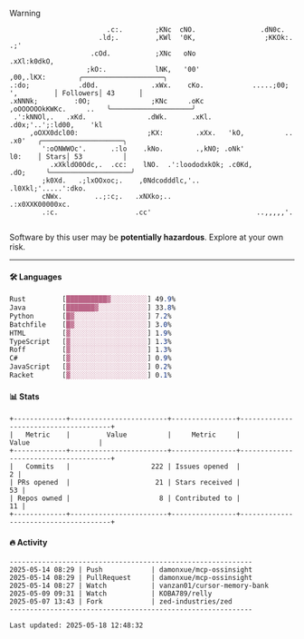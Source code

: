 > [!WARNING]
> ```>                           .'.       .lx,  .;'                 .oo.               
>                         .c:.        ;KNc  cNO.                .dN0c.             
>                       .ld;.         ,KWl  '0K,                 ;KKOk:. .;'       
>                     .cOd.           ;XNc   oNo                 .xXl:k0dkO,       
>                    ;kO:.            lNK,   '00'                 ,00,.lKX:        ╭────────────────────╮
> .:do;            .d0d.             .xWx.    cKo.            .....;00; ',         │ Followers│ 43      │
> .xNNNk;         :0O;               ;KNc     .oKc         ,oOOOOOOkKWKc.     ..   ╰────────────────────╯
>  .':kNNOl,.   .xKd.               .dWk.      .xKl.     .d0x;'..';:ld00,    'kl   
>      ,oOXX0dcl00:                 ;KX:        .xXx.   'kO,          ..    .x0'   ╭────────────────────╮
>         ':oONWWOc'.      .:lo    .kNo.        .,kNO; .oNk'                l0:    │ Stars│ 53          │
>           .xXkldO0Odc,.  .cc:    lNO.  .':loododxkOk; .c0Kd,            .dO;     ╰────────────────────╯
>         ;k0Xd.   .;lxOOxoc;.    ,0Ndcodddlc,'..          .l0Xkl;'.....':dko.     
>         cNWx.        ..;:c;.   .xNXko;..                  .:x0XXK00000xc.        
>         .:c.                   .cc'                          ..,,,,,'.           
>                                                                                  
> ```
> <p>Software by this user may be <b>potentially hazardous</b>. Explore at your own risk.</p>

---

#### 🛠️ Languages
```css
Rust         [██████████▓░░░░░░░░░] 49.9%
Java         [███████▓░░░░░░░░░░░░] 33.8%
Python       [█▓░░░░░░░░░░░░░░░░░░] 7.2%
Batchfile    [█▓░░░░░░░░░░░░░░░░░░] 3.0%
HTML         [▓░░░░░░░░░░░░░░░░░░░] 1.9%
TypeScript   [▓░░░░░░░░░░░░░░░░░░░] 1.3%
Roff         [▓░░░░░░░░░░░░░░░░░░░] 1.3%
C#           [▓░░░░░░░░░░░░░░░░░░░] 0.9%
JavaScript   [▓░░░░░░░░░░░░░░░░░░░] 0.2%
Racket       [▓░░░░░░░░░░░░░░░░░░░] 0.1%
```

#### 📊 Stats
```
+-------------+------------------------+----------------+--------------------------------------+
|   Metric    |         Value          |     Metric     |                Value                 |
+-------------+------------------------+----------------+--------------------------------------+
|   Commits   |                    222 | Issues opened  |                                    2 |
| PRs opened  |                     21 | Stars received |                                   53 |
| Repos owned |                      8 | Contributed to |                                   11 |
+-------------+------------------------+----------------+--------------------------------------+
```

#### 🔥 Activity
```
------------------------------------------------------------
2025-05-14 08:29 | Push            | damonxue/mcp-ossinsight
2025-05-14 08:29 | PullRequest     | damonxue/mcp-ossinsight
2025-05-14 08:27 | Watch           | vanzan01/cursor-memory-bank
2025-05-09 09:31 | Watch           | KOBA789/relly
2025-05-07 13:43 | Fork            | zed-industries/zed
------------------------------------------------------------

Last updated: 2025-05-18 12:48:32
```

